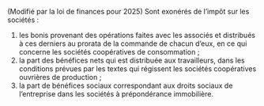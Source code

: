 (Modifié par la loi de finances pour 2025) Sont exonérés de l’impôt sur les
sociétés :
1) les bonis provenant des opérations faites avec les associés et distribués à ces
derniers au prorata de la commande de chacun d’eux, en ce qui concerne les sociétés coopératives de consommation ;
2) la part des bénéfices nets qui est distribuée aux travailleurs, dans les conditions
prévues par les textes qui régissent les sociétés coopératives ouvrières de production ;
3) la part de bénéfices sociaux correspondant aux droits sociaux de l’entreprise dans
les sociétés à prépondérance immobilière.